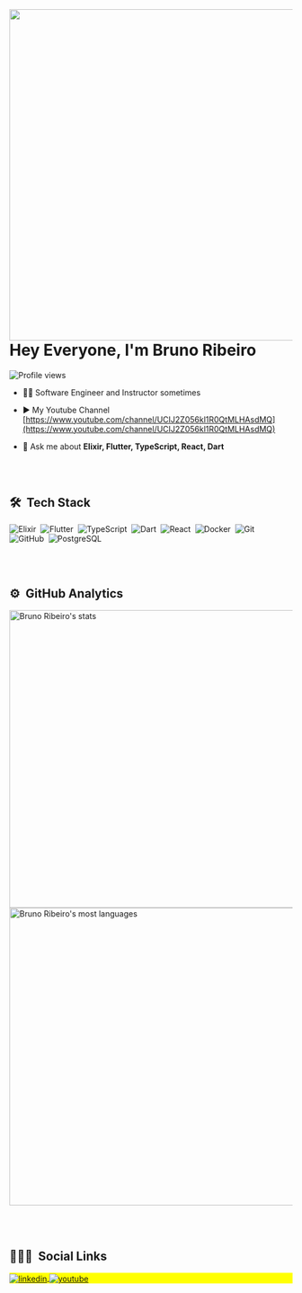 
<img align="right" height="590em" src="https://raw.githubusercontent.com/gist/BrunoRibeiro147/7fcafa65d4cc727b1c1da6cdd4667a11/raw/f612ec492211fb316b141097e9799ef571535af2/githubcard.svg"/>
<h1 align="left">Hey Everyone, I'm Bruno Ribeiro</h1>
<p align="left"> <img src="https://komarev.com/ghpvc/?username=BrunoRibeiro147&color=blue" alt="Profile views" /> </p>

- 👨‍💻 Software Engineer and Instructor sometimes

- ▶️ My Youtube Channel [https://www.youtube.com/channel/UCIJ2Z056kl1R0QtMLHAsdMQ](https://www.youtube.com/channel/UCIJ2Z056kl1R0QtMLHAsdMQ)

- 💬 Ask me about **Elixir, Flutter, TypeScript, React, Dart**

<br><br>

## 🛠 &nbsp;Tech Stack

![Elixir](https://img.shields.io/badge/-Elixir-05122A?style=flat&logo=elixir)&nbsp;
![Flutter](https://img.shields.io/badge/-Flutter-05122A?style=flat&logo=flutter)&nbsp;
![TypeScript](https://img.shields.io/badge/-TypeScript-05122A?style=flat&logo=typescript)&nbsp;
![Dart](https://img.shields.io/badge/-Dart-05122A?style=flat&logo=dart)&nbsp;
![React](https://img.shields.io/badge/-React-05122A?style=flat&logo=react)&nbsp;
![Docker](https://img.shields.io/badge/-Docker-05122A?style=flat&logo=docker)&nbsp;
![Git](https://img.shields.io/badge/-Git-05122A?style=flat&logo=git)&nbsp;
![GitHub](https://img.shields.io/badge/-GitHub-05122A?style=flat&logo=github)&nbsp;
![PostgreSQL](https://img.shields.io/badge/-PostgreSQL-05122A?style=flat&logo=postgresql)&nbsp;

<br><br>

## ⚙️ &nbsp;GitHub Analytics

<p align="left">
<img width="530em" src="https://github-readme-stats.vercel.app/api?username=BrunoRibeiro147&show_icons=true&theme=tokyonight" alt="Bruno Ribeiro's stats"/>
<img width="530em" src="https://github-readme-stats.vercel.app/api/top-langs/?username=BrunoRibeiro147&layout=compact&theme=tokyonight" alt="Bruno Ribeiro's most languages"/>
</p>

<br><br>

## 👨🏽‍🦲 &nbsp;Social Links

<p align="left" style="background:yellow">
<a href="https://www.linkedin.com/in/bruno-ribeiro-5049bb149/" target="_blank">
  <img align="center" src="https://img.shields.io/badge/-Bruno Ribeiro-05122A?style=flat&logo=linkedin" alt="linkedin"/>
</a>
<a href="https://www.youtube.com/channel/UCIJ2Z056kl1R0QtMLHAsdMQ" target="_blank">
 <img align="center" src="https://img.shields.io/badge/-Bruno Ribeiro-05122A?style=flat&logo=youtube" alt="youtube"/>
</a>
</p>

<!--
**maykbrito/maykbrito** is a ✨ _special_ ✨ repository because its `README.md` (this file) appears on your GitHub profile.

Here are some ideas to get you started:

- 🔭 I’m currently working on ...
- 🌱 I’m currently learning ...
- 👯 I’m looking to collaborate on ...
- 🤔 I’m looking for help with ...
- 💬 Ask me about ...
- 📫 How to reach me: ...
- 😄 Pronouns: ...
- ⚡ Fun fact: ...
-->
